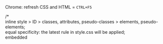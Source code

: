 Chrome: refresh CSS and HTML = `CTRL+F5`  
  
/*  
inline style > ID > classes, attributes, pseudo-classes > elements, pseudo-elements;  
equal specificity: the latest rule in style.css will be applied;  
embedded <style> precedes style from style.css;  
*/ 
  
/*  
HTML element type selector, e.g. nav {  
	property: value;  
}  
*/  
  
/*  
.class selector {  
	property: value;  
}  
*/  
  
/*  
#id selector {  
	property: value;  
}  
*/  
  
/*  
HTML attribute or atrribute+value selector e.g. input[type="text"] {  
	property: value;  
}  
*/  
  
/*  
pseudo-class, e.g. for link-a-tag a:hover or a:visited or a:focus {  
	property: value;  
}  
*/  
  
/*  
pseudo-element, e.g. p:first-letter {  
	property: value;  
}  
  
see also: CSS at-rules, similar principle as Python decorators;  
*/  
  
